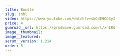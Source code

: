 ```yaml
---
title: Bundle
slug: snhl
video: https://www.youtube.com/watch?v=skOdE9OD3yI
price: 4
gumroad__url: https://prodwave.gumroad.com/l/xnIRd
image__thumbnail:
image__featured:
serum__version: 1.214
order: 5
---
```

